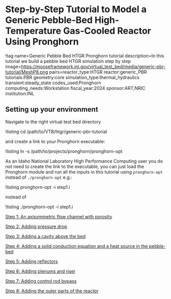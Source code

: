 # Step-by-Step Tutorial to Model a Generic Pebble-Bed High-Temperature Gas-Cooled Reactor Using Pronghorn

!tag name=Generic Pebble Bed HTGR Pronghorn tutorial
     description=In this tutorial we build a pebble bed HTGR simulation step by step
     image=https://mooseframework.inl.gov/virtual_test_bed/media/generic-pbr-tutorial/MeshP8.png
     pairs=reactor_type:HTGR
           reactor:generic_PBR
           tutorials:PBR
           geometry:core
           simulation_type:thermal_hydraulics
           transient:steady_state
           codes_used:Pronghorn
           computing_needs:Workstation
           fiscal_year:2024
           sponsor:ART;NRIC
           institution:INL

## Setting up your environment

Navigate to the right virtual test bed directory

!listing
cd /path/to/VTB/htgr/generic-pbr-tutorial

and create a link to your Pronghorn executable:

!listing
ln -s /path/to/projects/pronghorn/pronghorn-opt

As an Idaho National Laboratory High Performance Computing user you do not need to create the link to the executable, you can just load the Pronghorn module and run all the inputs in this tutorial using `pronghorn-opt` instead of `./pronghorn-opt` e.g.:

!listing
pronghorn-opt -i step1.i

instead of

!listing
./pronghorn-opt -i step1.i

[Step 1: An axisymmetric flow channel with porosity](generic-pbr-tutorial/step1.md)

[Step 2: Adding pressure drop](generic-pbr-tutorial/step2.md)

[Step 3: Adding a cavity above the bed](generic-pbr-tutorial/step3.md)

[Step 4: Adding a solid conduction equation and a heat source in the pebble-bed](generic-pbr-tutorial/step4.md)

[Step 5: Adding reflectors](generic-pbr-tutorial/step5.md)

[Step 6: Adding plenums and riser](generic-pbr-tutorial/step6.md)

[Step 7: Adding control rod bypass](generic-pbr-tutorial/step7.md)

[Step 8: Adding the outer parts of the reactor](generic-pbr-tutorial/step8.md)
